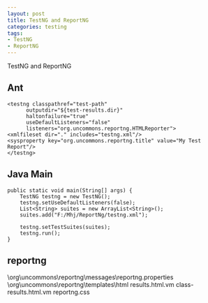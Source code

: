 ```yaml
---
layout: post
title: TestNG and ReportNG
categories: testing
tags: 
- TestNG
- ReportNG
---
```

TestNG and ReportNG

## Ant
    <testng classpathref="test-path"
          outputdir="${test-results.dir}"
          haltonfailure="true"
          useDefaultListeners="false"
          listeners="org.uncommons.reportng.HTMLReporter">
    <xmlfileset dir="." includes="testng.xml"/>
    <sysproperty key="org.uncommons.reportng.title" value="My Test Report"/>
    </testng>


## Java Main
    public static void main(String[] args) {
        TestNG testng = new TestNG();
        testng.setUseDefaultListeners(false);
        List<String> suites = new ArrayList<String>();
        suites.add("F:/Mhj/ReportNg/testng.xml");
        
        testng.setTestSuites(suites);
        testng.run();
    }

## reportng
\org\uncommons\reportng\messages\reportng.properties
\org\uncommons\reportng\templates\html
    results.html.vm
    class-results.html.vm
    reportng.css